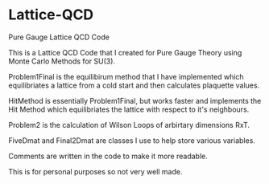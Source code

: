 # Lattice-QCD
Pure Gauge Lattice QCD Code

This is a Lattice QCD Code that I created for Pure Gauge Theory using Monte Carlo Methods for SU(3).

Problem1Final is the equilibirum method that I have implemented which equilibriates a lattice from a cold start and then calculates plaquette values.

HitMethod is essentially Problem1Final, but works faster and implements the Hit Method which equilibriates the lattice with respect to it's neighbours.

Problem2 is the calculation of Wilson Loops of arbirtary dimensions RxT.

FiveDmat and Final2Dmat are classes I use to help store various variables.

Comments are written in the code to make it more readable. 

This is for personal purposes so not very well made.

